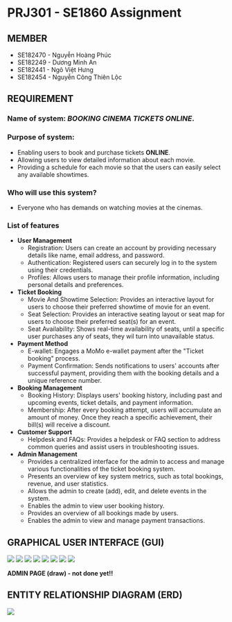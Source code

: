 # PRJ301 - SE1860 Assignment
## MEMBER
- SE182470 - Nguyễn Hoàng Phúc
- SE182249 - Dương Minh An
- SE182441 - Ngô Việt Hưng
- SE182454 - Nguyễn Công Thiên Lộc
##  REQUIREMENT
### Name of system: **_BOOKING CINEMA TICKETS ONLINE_**.</br>
### Purpose of system: 
  - Enabling users to book and purchase tickets **ONLINE**.
  - Allowing users to view detailed information about each movie.
  - Providing a schedule for each movie so that the users can easily select any available showtimes.
### Who will use this system? </br>
- Everyone who has demands on watching movies at the cinemas. </br>
### List of features
- **User Management**
  - Registration: Users can create an account by providing necessary details like name, email address, and password.
  - Authentication: Registered users can securely log in to the system using their credentials.
  - Profiles: Allows users to manage their profile information, including personal details and preferences.
- **Ticket Booking**
    - Movie And Showtime Selection: Provides an interactive layout for users to choose their preferred showtime of movie for an event.
    - Seat Selection: Provides an interactive seating layout or seat map for users to choose their preferred seat(s) for an event.
    - Seat Availability: Shows real-time availability of seats, until a specific user purchases any of seats, they wil turn into unavailable status.
- **Payment Method**
    - E-wallet: Engages a MoMo e-wallet payment after the "Ticket booking" process.
    - Payment Confirmation: Sends notifications to users' accounts after successful payment, providing them with the booking details and a unique reference number.
- **Booking Management**
    - Booking History: Displays users' booking history, including past and upcoming events, ticket details, and payment information.
    - Membership: After every booking attempt, users will accumulate an amount of money. Once they reach a specific achievement, their bill(s) will receive a discount.
- **Customer Support**
  - Helpdesk and FAQs: Provides a helpdesk or FAQ section to address common queries and assist users in troubleshooting issues.
- **Admin Management**
  - Provides a centralized interface for the admin to access and manage various functionalities of the ticket booking system.
  - Presents an overview of key system metrics, such as total bookings, revenue, and user statistics.
  - Allows the admin to create (add), edit, and delete events in the system.
  - Enables the admin to view user booking history.
  - Provides an overview of all bookings made by users.
  - Enables the admin to view and manage payment transactions.

##  GRAPHICAL USER INTERFACE (GUI)
![](img_gui/gui1.jpg)
![](img_gui/gui2.jpg)
![](img_gui/gui3.jpg)
![](img_gui/gui4.jpg)
![](img_gui/gui5.jpg)
![](img_gui/gui6.jpg)
![](img_gui/gui7.jpg)
![](img_gui/gui8.jpg)

  <strong>ADMIN PAGE (draw) - not done yet!!</strong>

##  ENTITY RELATIONSHIP DIAGRAM (ERD)
![](img_gui/ERD.png)